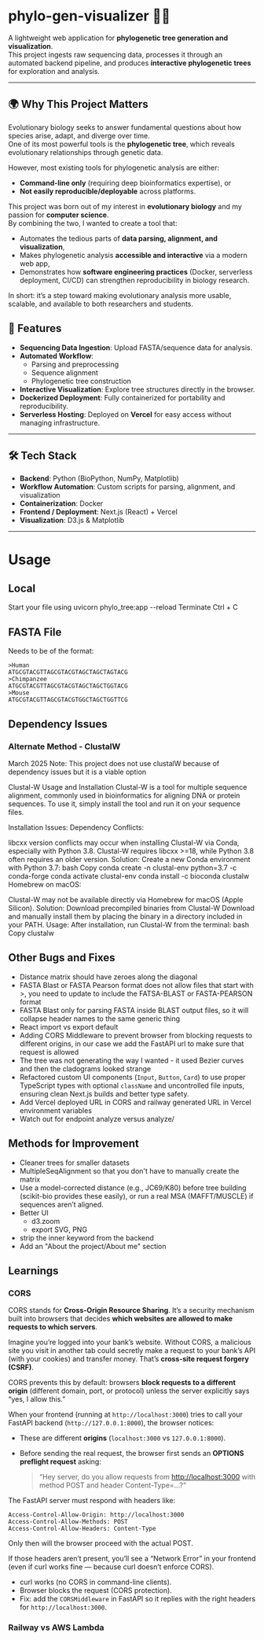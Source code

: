 # phylo-gen-visualizer 🧬🌳

A lightweight web application for **phylogenetic tree generation and visualization**.  
This project ingests raw sequencing data, processes it through an automated backend pipeline, and produces **interactive phylogenetic trees** for exploration and analysis.

---

## 🌍 Why This Project Matters

Evolutionary biology seeks to answer fundamental questions about how species arise, adapt, and diverge over time.  
One of its most powerful tools is the **phylogenetic tree**, which reveals evolutionary relationships through genetic data.

However, most existing tools for phylogenetic analysis are either:

- **Command-line only** (requiring deep bioinformatics expertise), or
- **Not easily reproducible/deployable** across platforms.

This project was born out of my interest in **evolutionary biology** and my passion for **computer science**.  
By combining the two, I wanted to create a tool that:

- Automates the tedious parts of **data parsing, alignment, and visualization**,
- Makes phylogenetic analysis **accessible and interactive** via a modern web app,
- Demonstrates how **software engineering practices** (Docker, serverless deployment, CI/CD) can strengthen reproducibility in biology research.

In short: it’s a step toward making evolutionary analysis more usable, scalable, and available to both researchers and students.

## 🚀 Features

- **Sequencing Data Ingestion**: Upload FASTA/sequence data for analysis.
- **Automated Workflow**:
  - Parsing and preprocessing
  - Sequence alignment
  - Phylogenetic tree construction
- **Interactive Visualization**: Explore tree structures directly in the browser.
- **Dockerized Deployment**: Fully containerized for portability and reproducibility.
- **Serverless Hosting**: Deployed on **Vercel** for easy access without managing infrastructure.

---

## 🛠️ Tech Stack

- **Backend**: Python (BioPython, NumPy, Matplotlib)
- **Workflow Automation**: Custom scripts for parsing, alignment, and visualization
- **Containerization**: Docker
- **Frontend / Deployment**: Next.js (React) + Vercel
- **Visualization**: D3.js & Matplotlib

---

<!-- ## 📦 Installation (Local)

Clone the repo and spin it up using Docker:

````bash
git clone https://github.com/your-username/phylo-gen-visualizer.git
cd phylo-gen-visualizer
docker build -t phylo-gen .
docker run -p 8000:8000 phylo-gen


## [IN PROGRESS]

This is a [Next.js](https://nextjs.org) project bootstrapped with [`create-next-app`](https://nextjs.org/docs/app/api-reference/cli/create-next-app).

## Getting Started

First, run the development server:

```bash
npm run dev
# or
yarn dev
# or
pnpm dev
# or
bun dev
````

Open [http://localhost:3000](http://localhost:3000) with your browser to see the result.

You can start editing the page by modifying `app/page.tsx`. The page auto-updates as you edit the file.

This project uses [`next/font`](https://nextjs.org/docs/app/building-your-application/optimizing/fonts) to automatically optimize and load [Geist](https://vercel.com/font), a new font family for Vercel.

## Learn More

To learn more about Next.js, take a look at the following resources:

- [Next.js Documentation](https://nextjs.org/docs) - learn about Next.js features and API.
- [Learn Next.js](https://nextjs.org/learn) - an interactive Next.js tutorial.

You can check out [the Next.js GitHub repository](https://github.com/vercel/next.js) - your feedback and contributions are welcome!

## Deploy on Vercel

The easiest way to deploy your Next.js app is to use the [Vercel Platform](https://vercel.com/new?utm_medium=default-template&filter=next.js&utm_source=create-next-app&utm_campaign=create-next-app-readme) from the creators of Next.js.

Check out our [Next.js deployment documentation](https://nextjs.org/docs/app/building-your-application/deploying) for more details. -->

# Usage

## Local

Start your file using uvicorn phylo_tree:app --reload
Terminate Ctrl + C

## FASTA File

Needs to be of the format:

```
>Human
ATGCGTACGTTAGCGTACGTAGCTAGCTAGTACG
>Chimpanzee
ATGCGTACGTTAGCGTACGTAGCTAGCTGGTACG
>Mouse
ATGCGTACGTTAGCGTACGTGGCTAGCTGGTTCG
```

## Dependency Issues

### Alternate Method - ClustalW

March 2025
Note: This project does not use clustalW because of dependency issues but it is a viable option

Clustal-W Usage and Installation
Clustal-W is a tool for multiple sequence alignment, commonly used in bioinformatics for aligning DNA or protein sequences. To use it, simply install the tool and run it on your sequence files.

Installation Issues:
Dependency Conflicts:

libcxx version conflicts may occur when installing Clustal-W via Conda, especially with Python 3.8. Clustal-W requires libcxx >=18, while Python 3.8 often requires an older version.
Solution: Create a new Conda environment with Python 3.7:
bash
Copy
conda create -n clustal-env python=3.7 -c conda-forge
conda activate clustal-env
conda install -c bioconda clustalw
Homebrew on macOS:

Clustal-W may not be available directly via Homebrew for macOS (Apple Silicon).
Solution: Download precompiled binaries from Clustal-W Download and manually install them by placing the binary in a directory included in your PATH.
Usage:
After installation, run Clustal-W from the terminal:
bash
Copy
clustalw

## Other Bugs and Fixes

- Distance matrix should have zeroes along the diagonal
- FASTA Blast or FASTA Pearson format does not allow files that start with >, you need to update to include the FATSA-BLAST or FASTA-PEARSON format
- FASTA Blast only for parsing FASTA inside BLAST output files, so it will collapse header names to the same generic thing
- React import vs export default
- Adding CORS Middleware to prevent browser from blocking requests to different origins, in our case we add the FastAPI url to make sure that request is allowed
- The tree was not generating the way I wanted - it used Bezier curves and then the cladograms looked strange
- Refactored custom UI components (`Input`, `Button`, `Card`) to use proper TypeScript types with optional `className` and uncontrolled file inputs, ensuring clean Next.js builds and better type safety.
- Add Vercel deployed URL in CORS and railway generated URL in Vercel environment variables
- Watch out for endpoint analyze versus analyze/

## Methods for Improvement

- Cleaner trees for smaller datasets
- MultipleSeqAlignment so that you don't have to manually create the matrix
- Use a model-corrected distance (e.g., JC69/K80) before tree building (scikit-bio provides these easily), or run a real MSA (MAFFT/MUSCLE) if sequences aren’t aligned.
- Better UI
  - d3.zoom
  - export SVG, PNG
- strip the inner keyword from the backend
- Add an "About the project/About me" section

## Learnings

### CORS

CORS stands for **Cross-Origin Resource Sharing**. It’s a security mechanism built into browsers that decides **which websites are allowed to make requests to which servers**.

Imagine you’re logged into your bank’s website. Without CORS, a malicious site you visit in another tab could secretly make a request to your bank’s API (with your cookies) and transfer money. That’s **cross-site request forgery (CSRF)**.

CORS prevents this by default: browsers **block requests to a different origin** (different domain, port, or protocol) unless the server explicitly says “yes, I allow this.”

When your frontend (running at `http://localhost:3000`) tries to call your FastAPI backend (`http://127.0.0.1:8000`), the browser notices:

- These are different **origins** (`localhost:3000` vs `127.0.0.1:8000`).
- Before sending the real request, the browser first sends an **OPTIONS preflight request** asking:

  > “Hey server, do you allow requests from [http://localhost:3000](http://localhost:3000) with method POST and header Content-Type=…?”

The FastAPI server must respond with headers like:

```
Access-Control-Allow-Origin: http://localhost:3000
Access-Control-Allow-Methods: POST
Access-Control-Allow-Headers: Content-Type
```

Only then will the browser proceed with the actual POST.

If those headers aren’t present, you’ll see a “Network Error” in your frontend (even if curl works fine — because curl doesn’t enforce CORS).

- curl works (no CORS in command-line clients).
- Browser blocks the request (CORS protection).
- Fix: add the `CORSMiddleware` in FastAPI so it replies with the right headers for `http://localhost:3000`.

### Railway vs AWS Lambda
